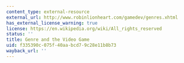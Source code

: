 ```yaml
---
content_type: external-resource
external_url: http://www.robinlionheart.com/gamedev/genres.xhtml
has_external_license_warning: true
license: https://en.wikipedia.org/wiki/All_rights_reserved
status: ''
title: Genre and the Video Game
uid: f335390c-075f-40aa-bcd7-9c28e11b8b73
wayback_url: ''
---
```

